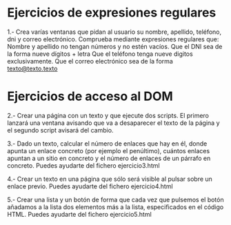 # Ejercicios de expresiones regulares

1.- Crea varías ventanas que pidan al usuario su nombre, apellido, teléfono, dni y correo electrónico. Comprueba mediante expresiones regulares que:
Nombre y apellido no tengan números y no estén vacíos.
Que el DNI sea de la forma nueve dígitos + letra
Que el teléfono tenga nueve digitos exclusivamente.
Que el correo electrónico sea de la forma texto@texto.texto


# Ejercicios de acceso al DOM

2.- Crear una página con un texto y que ejecute dos scripts. El primero lanzará una ventana avisando que va a desaparecer el texto de la página y el segundo script avisará del cambio. 

3.- Dado un texto, calcular el número de enlaces que hay en él, donde apunta un enlace concreto (por ejemplo el penúltimo), cuántos enlaces apuntan a un sitio en concreto y el número de enlaces de un párrafo en concreto. Puedes ayudarte del fichero ejercicio3.html

4.- Crear un texto en una página que sólo será visible al pulsar sobre un enlace previo. Puedes ayudarte del fichero ejercicio4.html

5.- Crear una lista y un botón de forma que cada vez que pulsemos el botón añadamos a la lista dos elementos más a la lista, especificados en el código HTML. Puedes ayudarte del fichero ejercicio5.html